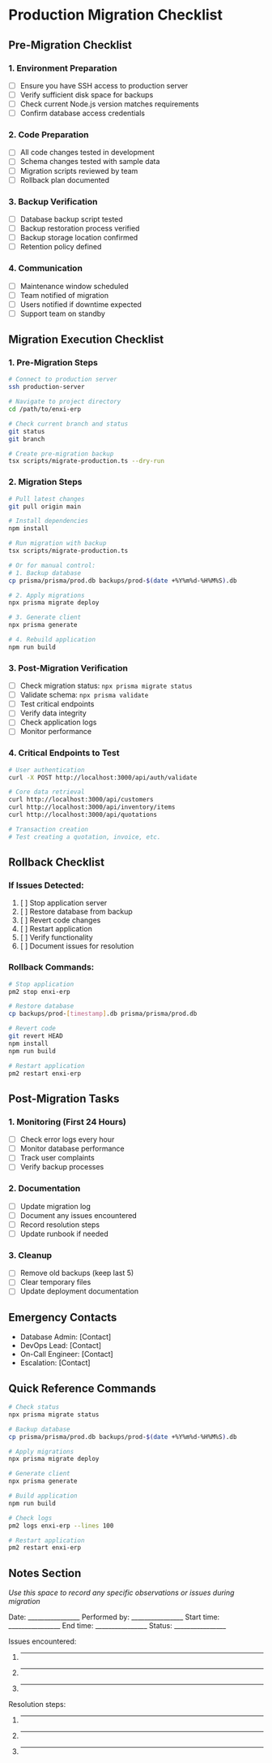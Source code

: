 # Production Migration Checklist

## Pre-Migration Checklist

### 1. Environment Preparation
- [ ] Ensure you have SSH access to production server
- [ ] Verify sufficient disk space for backups
- [ ] Check current Node.js version matches requirements
- [ ] Confirm database access credentials

### 2. Code Preparation
- [ ] All code changes tested in development
- [ ] Schema changes tested with sample data
- [ ] Migration scripts reviewed by team
- [ ] Rollback plan documented

### 3. Backup Verification
- [ ] Database backup script tested
- [ ] Backup restoration process verified
- [ ] Backup storage location confirmed
- [ ] Retention policy defined

### 4. Communication
- [ ] Maintenance window scheduled
- [ ] Team notified of migration
- [ ] Users notified if downtime expected
- [ ] Support team on standby

## Migration Execution Checklist

### 1. Pre-Migration Steps
```bash
# Connect to production server
ssh production-server

# Navigate to project directory
cd /path/to/enxi-erp

# Check current branch and status
git status
git branch

# Create pre-migration backup
tsx scripts/migrate-production.ts --dry-run
```

### 2. Migration Steps
```bash
# Pull latest changes
git pull origin main

# Install dependencies
npm install

# Run migration with backup
tsx scripts/migrate-production.ts

# Or for manual control:
# 1. Backup database
cp prisma/prisma/prod.db backups/prod-$(date +%Y%m%d-%H%M%S).db

# 2. Apply migrations
npx prisma migrate deploy

# 3. Generate client
npx prisma generate

# 4. Rebuild application
npm run build
```

### 3. Post-Migration Verification
- [ ] Check migration status: `npx prisma migrate status`
- [ ] Validate schema: `npx prisma validate`
- [ ] Test critical endpoints
- [ ] Verify data integrity
- [ ] Check application logs
- [ ] Monitor performance

### 4. Critical Endpoints to Test
```bash
# User authentication
curl -X POST http://localhost:3000/api/auth/validate

# Core data retrieval
curl http://localhost:3000/api/customers
curl http://localhost:3000/api/inventory/items
curl http://localhost:3000/api/quotations

# Transaction creation
# Test creating a quotation, invoice, etc.
```

## Rollback Checklist

### If Issues Detected:
1. [ ] Stop application server
2. [ ] Restore database from backup
3. [ ] Revert code changes
4. [ ] Restart application
5. [ ] Verify functionality
6. [ ] Document issues for resolution

### Rollback Commands:
```bash
# Stop application
pm2 stop enxi-erp

# Restore database
cp backups/prod-[timestamp].db prisma/prisma/prod.db

# Revert code
git revert HEAD
npm install
npm run build

# Restart application
pm2 restart enxi-erp
```

## Post-Migration Tasks

### 1. Monitoring (First 24 Hours)
- [ ] Check error logs every hour
- [ ] Monitor database performance
- [ ] Track user complaints
- [ ] Verify backup processes

### 2. Documentation
- [ ] Update migration log
- [ ] Document any issues encountered
- [ ] Record resolution steps
- [ ] Update runbook if needed

### 3. Cleanup
- [ ] Remove old backups (keep last 5)
- [ ] Clear temporary files
- [ ] Update deployment documentation

## Emergency Contacts

- Database Admin: [Contact]
- DevOps Lead: [Contact]
- On-Call Engineer: [Contact]
- Escalation: [Contact]

## Quick Reference Commands

```bash
# Check status
npx prisma migrate status

# Backup database
cp prisma/prisma/prod.db backups/prod-$(date +%Y%m%d-%H%M%S).db

# Apply migrations
npx prisma migrate deploy

# Generate client
npx prisma generate

# Build application
npm run build

# Check logs
pm2 logs enxi-erp --lines 100

# Restart application
pm2 restart enxi-erp
```

## Notes Section
_Use this space to record any specific observations or issues during migration_

Date: ________________
Performed by: ________________
Start time: ________________
End time: ________________
Status: ________________

Issues encountered:
1. ________________________________
2. ________________________________
3. ________________________________

Resolution steps:
1. ________________________________
2. ________________________________
3. ________________________________